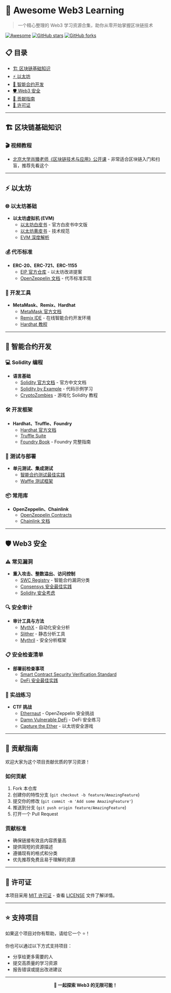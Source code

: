 # 🌟 Awesome Web3 Learning

> 一个精心整理的 Web3 学习资源合集，助你从零开始掌握区块链技术

[![Awesome](https://awesome.re/badge.svg)](https://awesome.re)
[![GitHub stars](https://img.shields.io/github/stars/web3a8/awesome-web3-learning.svg?style=social&label=Star)](https://github.com/web3a8/awesome-web3-learning)
[![GitHub forks](https://img.shields.io/github/forks/web3a8/awesome-web3-learning.svg?style=social&label=Fork)](https://github.com/web3a8/awesome-web3-learning)

## 📋 目录

- [🏗️ 区块链基础知识](#-区块链基础知识)
- [⚡ 以太坊](#-以太坊)
- [📝 智能合约开发](#-智能合约开发)
- [🛡️ Web3 安全](#️-web3-安全)
- [🤝 贡献指南](#-贡献指南)
- [📜 许可证](#-许可证)

---

## 🏗️ 区块链基础知识


### 🎬 视频教程
- [北京大学肖臻老师《区块链技术与应用》公开课](https://www.bilibili.com/video/BV1Vt411X7JF/?spm_id_from=333.1387.homepage.video_card.click&vd_source=0bc644df0f713fa91d8fd7230ec443f4) - 非常适合区块链入门和扫盲，推荐先看这个

---

## ⚡ 以太坊

### 🌐 以太坊基础
- **以太坊虚拟机 (EVM)**
  - [以太坊白皮书](https://ethereum.org/zh/whitepaper/) - 官方白皮书中文版
  - [以太坊黄皮书](https://ethereum.github.io/yellowpaper/paper.pdf) - 技术规范
  - [EVM 深度解析](https://ethdocs.org/en/latest/introduction/what-is-ethereum.html)

### 💰 代币标准
- **ERC-20、ERC-721、ERC-1155**
  - [EIP 官方仓库](https://eips.ethereum.org/) - 以太坊改进提案
  - [OpenZeppelin 文档](https://docs.openzeppelin.com/contracts/) - 代币标准实现

### 🔧 开发工具
- **MetaMask、Remix、Hardhat**
  - [MetaMask 官方文档](https://docs.metamask.io/)
  - [Remix IDE](https://remix.ethereum.org/) - 在线智能合约开发环境
  - [Hardhat 教程](https://hardhat.org/tutorial/)

---

## 📝 智能合约开发

### 💻 Solidity 编程
- **语言基础**
  - [Solidity 官方文档](https://docs.soliditylang.org/zh/latest/) - 官方中文文档
  - [Solidity by Example](https://solidity-by-example.org/) - 代码示例学习
  - [CryptoZombies](https://cryptozombies.io/zh/course/) - 游戏化 Solidity 教程

### 🛠️ 开发框架
- **Hardhat、Truffle、Foundry**
  - [Hardhat 官方文档](https://hardhat.org/docs/)
  - [Truffle Suite](https://trufflesuite.com/docs/)
  - [Foundry Book](https://book.getfoundry.sh/) - Foundry 完整指南

### 🧪 测试与部署
- **单元测试、集成测试**
  - [智能合约测试最佳实践](https://ethereum.org/zh/developers/docs/smart-contracts/testing/)
  - [Waffle 测试框架](https://getwaffle.io/)

### 📦 常用库
- **OpenZeppelin、Chainlink**
  - [OpenZeppelin Contracts](https://github.com/OpenZeppelin/openzeppelin-contracts)
  - [Chainlink 文档](https://docs.chain.link/)

---

## 🛡️ Web3 安全

### ⚠️ 常见漏洞
- **重入攻击、整数溢出、访问控制**
  - [SWC Registry](https://swcregistry.io/) - 智能合约漏洞分类
  - [Consensys 安全最佳实践](https://consensys.github.io/smart-contract-best-practices/)
  - [Solidity 安全考虑](https://docs.soliditylang.org/zh/latest/security-considerations.html)

### 🔍 安全审计
- **审计工具与方法**
  - [MythX](https://mythx.io/) - 自动化安全分析
  - [Slither](https://github.com/crytic/slither) - 静态分析工具
  - [Mythril](https://github.com/ConsenSys/mythril) - 安全分析框架

### 📋 安全检查清单
- **部署前检查事项**
  - [Smart Contract Security Verification Standard](https://github.com/securing/SCSVS)
  - [DeFi 安全最佳实践](https://github.com/OffcierCia/DeFi-Developer-Road-Map)

### 🎯 实战练习
- **CTF 挑战**
  - [Ethernaut](https://ethernaut.openzeppelin.com/) - OpenZeppelin 安全挑战
  - [Damn Vulnerable DeFi](https://www.damnvulnerabledefi.xyz/) - DeFi 安全练习
  - [Capture the Ether](https://capturetheether.com/) - 以太坊安全游戏

---

## 🤝 贡献指南

欢迎大家为这个项目贡献优质的学习资源！

### 如何贡献
1. Fork 本仓库
2. 创建你的特性分支 (`git checkout -b feature/AmazingFeature`)
3. 提交你的修改 (`git commit -m 'Add some AmazingFeature'`)
4. 推送到分支 (`git push origin feature/AmazingFeature`)
5. 打开一个 Pull Request

### 贡献标准
- 确保链接有效且内容质量高
- 提供简短的资源描述
- 遵循现有的格式和分类
- 优先推荐免费且易于理解的资源

---

## 📜 许可证

本项目采用 [MIT 许可证](LICENSE) - 查看 [LICENSE](LICENSE) 文件了解详情。

---

## ⭐ 支持项目

如果这个项目对你有帮助，请给它一个 ⭐️！

你也可以通过以下方式支持项目：
- 分享给更多需要的人
- 提交高质量的学习资源
- 报告错误或提出改进建议

---

<p align="center">
  <strong>🚀 一起探索 Web3 的无限可能！</strong>
</p>
